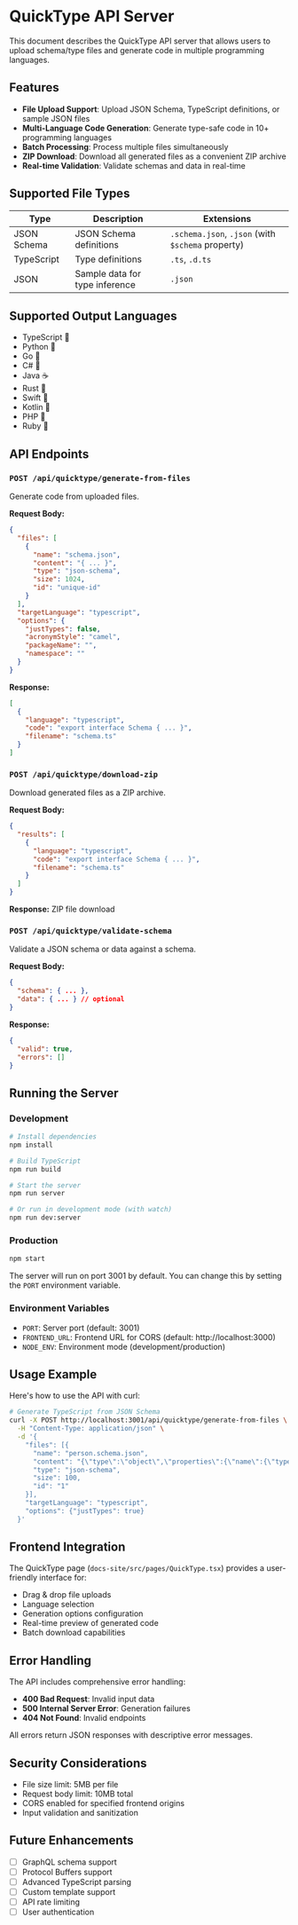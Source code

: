 # QuickType API Server

This document describes the QuickType API server that allows users to upload schema/type files and generate code in multiple programming languages.

## Features

- **File Upload Support**: Upload JSON Schema, TypeScript definitions, or sample JSON files
- **Multi-Language Code Generation**: Generate type-safe code in 10+ programming languages
- **Batch Processing**: Process multiple files simultaneously
- **ZIP Download**: Download all generated files as a convenient ZIP archive
- **Real-time Validation**: Validate schemas and data in real-time

## Supported File Types

| Type | Description | Extensions |
|------|-------------|------------|
| JSON Schema | JSON Schema definitions | `.schema.json`, `.json` (with `$schema` property) |
| TypeScript | Type definitions | `.ts`, `.d.ts` |
| JSON | Sample data for type inference | `.json` |

## Supported Output Languages

- TypeScript 🔷
- Python 🐍
- Go 🔵
- C# 💜
- Java ☕
- Rust 🦀
- Swift 🍎
- Kotlin 🔶
- PHP 🐘
- Ruby 💎

## API Endpoints

### `POST /api/quicktype/generate-from-files`

Generate code from uploaded files.

**Request Body:**
```json
{
  "files": [
    {
      "name": "schema.json",
      "content": "{ ... }",
      "type": "json-schema",
      "size": 1024,
      "id": "unique-id"
    }
  ],
  "targetLanguage": "typescript",
  "options": {
    "justTypes": false,
    "acronymStyle": "camel",
    "packageName": "",
    "namespace": ""
  }
}
```

**Response:**
```json
[
  {
    "language": "typescript",
    "code": "export interface Schema { ... }",
    "filename": "schema.ts"
  }
]
```

### `POST /api/quicktype/download-zip`

Download generated files as a ZIP archive.

**Request Body:**
```json
{
  "results": [
    {
      "language": "typescript",
      "code": "export interface Schema { ... }",
      "filename": "schema.ts"
    }
  ]
}
```

**Response:** ZIP file download

### `POST /api/quicktype/validate-schema`

Validate a JSON schema or data against a schema.

**Request Body:**
```json
{
  "schema": { ... },
  "data": { ... } // optional
}
```

**Response:**
```json
{
  "valid": true,
  "errors": []
}
```

## Running the Server

### Development

```bash
# Install dependencies
npm install

# Build TypeScript
npm run build

# Start the server
npm run server

# Or run in development mode (with watch)
npm run dev:server
```

### Production

```bash
npm start
```

The server will run on port 3001 by default. You can change this by setting the `PORT` environment variable.

### Environment Variables

- `PORT`: Server port (default: 3001)
- `FRONTEND_URL`: Frontend URL for CORS (default: http://localhost:3000)
- `NODE_ENV`: Environment mode (development/production)

## Usage Example

Here's how to use the API with curl:

```bash
# Generate TypeScript from JSON Schema
curl -X POST http://localhost:3001/api/quicktype/generate-from-files \
  -H "Content-Type: application/json" \
  -d '{
    "files": [{
      "name": "person.schema.json",
      "content": "{\"type\":\"object\",\"properties\":{\"name\":{\"type\":\"string\"},\"age\":{\"type\":\"number\"}}}",
      "type": "json-schema",
      "size": 100,
      "id": "1"
    }],
    "targetLanguage": "typescript",
    "options": {"justTypes": true}
  }'
```

## Frontend Integration

The QuickType page (`docs-site/src/pages/QuickType.tsx`) provides a user-friendly interface for:

- Drag & drop file uploads
- Language selection
- Generation options configuration
- Real-time preview of generated code
- Batch download capabilities

## Error Handling

The API includes comprehensive error handling:

- **400 Bad Request**: Invalid input data
- **500 Internal Server Error**: Generation failures
- **404 Not Found**: Invalid endpoints

All errors return JSON responses with descriptive error messages.

## Security Considerations

- File size limit: 5MB per file
- Request body limit: 10MB total
- CORS enabled for specified frontend origins
- Input validation and sanitization

## Future Enhancements

- [ ] GraphQL schema support
- [ ] Protocol Buffers support
- [ ] Advanced TypeScript parsing
- [ ] Custom template support
- [ ] API rate limiting
- [ ] User authentication 